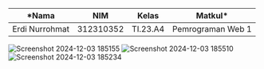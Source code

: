 |*Nama|NIM|Kelas|Matkul*|
|----|---|-----|------|
|Erdi Nurrohmat|312310352|TI.23.A4|Pemrograman Web 1|

![Screenshot 2024-12-03 185155](https://github.com/user-attachments/assets/12bdc289-3887-43f3-a6eb-3f60656d9390)
![Screenshot 2024-12-03 185510](https://github.com/user-attachments/assets/d62ec7c8-ac4a-4d1a-8966-c7354ecad0d6)
![Screenshot 2024-12-03 185234](https://github.com/user-attachments/assets/238767b3-7420-45ef-8461-b15de7e7a6a9)
